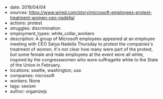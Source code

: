 - date: 2019/04/04
- sources: https://www.wired.com/story/microsoft-employees-protest-treatment-women-ceo-nadella/
- actions: protest
- struggles: discrimination
- employment_types: white_collar_workers
- description: A group of Microsoft employees appeared at an employee meeting with CEO Satya Nadella Thursday to protest the companies's treatment of women. It's not clear how many were part of the protest, but some female and male employees at the event wore all white, inspired by the congresswomen who wore suffragette white to the State of the Union in February.
- locations: seattle, washington, usa
- companies: microsoft
- workers: None
- tags: sexism
- author: organizejs
